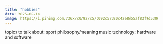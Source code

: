 ```yaml
---
title: "hobbies"
date: 2025-08-14
image: https://i.pinimg.com/736x/c0/92/c5/c092c57320c42e8d55af83f9d5306314.jpg
---
```


topics to talk about:
sport
philosophy/meaning
music
technology: hardware and software

